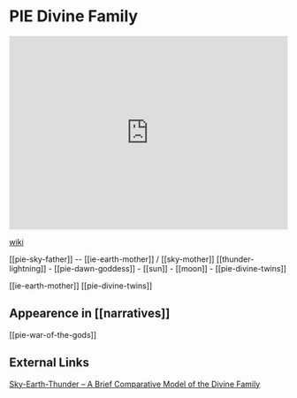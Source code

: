 # PIE Divine Family

<iframe width="100%" height="350" frameborder="0" allow="accelerometer; autoplay; clipboard-write; encrypted-media; gyroscope; picture-in-picture" allowfullscreen src="https://en.wikipedia.org/wiki/Proto-Indo-European-mythology#Pantheon"></iframe>

[wiki](https://en.wikipedia.org/wiki/Proto-Indo-European-mythology#Pantheon)


[[pie-sky-father]] -- [[ie-earth-mother]] / [[sky-mother]]
[[thunder-lightning]]
	- [[pie-dawn-goddess]]
	- [[sun]]
	- [[moon]]
	- [[pie-divine-twins]]

[[ie-earth-mother]]
[[pie-divine-twins]]





## Appearence in [[narratives]]
[[pie-war-of-the-gods]]

## External Links
[Sky-Earth-Thunder – A Brief Comparative Model of the Divine Family](https://aryaakasha.com/2019/07/19/sky-earth-thunder-a-brief-comparative-model-of-the-divine-family/)